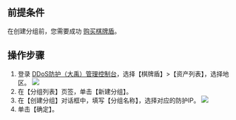 ## 前提条件

在创建分组前，您需要成功 [购买棋牌盾](https://cloud.tencent.com/document/product/1022/31358)。

## 操作步骤
1. 登录 [DDoS防护（大禹）管理控制台](https://console.cloud.tencent.com/dayu/overview)，选择【棋牌盾】>【资产列表】，选择地区。
   ![](https://main.qcloudimg.com/raw/c1e85575f0fca1521b730cde76367f87.png)
2. 在【分组列表】页签，单击【新建分组】。
3. 在【创建分组】对话框中，填写【分组名称】，选择对应的防护IP。
     ![](https://main.qcloudimg.com/raw/a7f6109c5c87f0344645abfdb8bc39d8.png)
4. 单击【确定】。